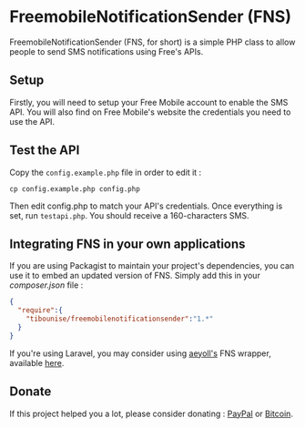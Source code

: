 FreemobileNotificationSender (FNS)
==================================

FreemobileNotificationSender (FNS, for short) is a simple PHP class to allow people to send SMS notifications using Free's APIs.

## Setup

Firstly, you will need to setup your Free Mobile account to enable the SMS API. You will also find on Free Mobile's website the credentials you need to use the API.

## Test the API

Copy the `config.example.php` file in order to edit it :

```shell
cp config.example.php config.php
```

Then edit config.php to match your API's credentials. Once everything is set, run `testapi.php`. You should receive a 160-characters SMS.

## Integrating FNS in your own applications

If you are using Packagist to maintain your project's dependencies, you can use it to embed an updated version of FNS. Simply add this in your _composer.json_ file :

```json
{
  "require":{
    "tibounise/freemobilenotificationsender":"1.*"
  }
}
```

If you're using Laravel, you may consider using [aeyoll's](https://github.com/aeyoll) FNS wrapper, available [here](https://github.com/aeyoll/laravel-free-mobile-notification-sender).

## Donate

If this project helped you a lot, please consider donating : [PayPal](https://www.paypal.com/cgi-bin/webscr?cmd=_s-xclick&hosted_button_id=K65LZXQXASC8E) or [Bitcoin](https://blockchain.info/address/13XFkvDBm8iqbwVC1egYZ8sCSu72eebJ7N).
